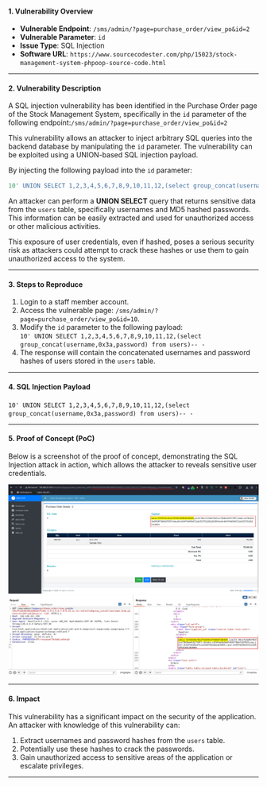 #### 1. **Vulnerability Overview**

- **Vulnerable Endpoint**: `/sms/admin/?page=purchase_order/view_po&id=2`
- **Vulnerable Parameter**: `id`
- **Issue Type**: SQL Injection
- **Software URL**: `https://www.sourcecodester.com/php/15023/stock-management-system-phpoop-source-code.html`

---

#### 2. **Vulnerability Description**

A SQL injection vulnerability has been identified in the Purchase Order page of the Stock Management System, specifically in the `id` parameter of the following endpoint:`/sms/admin/?page=purchase_order/view_po&id=2`

This vulnerability allows an attacker to inject arbitrary SQL queries into the backend database by manipulating the `id` parameter. The vulnerability can be exploited using a UNION-based SQL injection payload.

By injecting the following payload into the `id` parameter:

``` SQL
10' UNION SELECT 1,2,3,4,5,6,7,8,9,10,11,12,(select group_concat(username,0x3a,password) from users)-- -
```

An attacker can perform a **UNION SELECT** query that returns sensitive data from the `users` table, specifically usernames and MD5 hashed passwords. This information can be easily extracted and used for unauthorized access or other malicious activities.

This exposure of user credentials, even if hashed, poses a serious security risk as attackers could attempt to crack these hashes or use them to gain unauthorized access to the system.

---

#### 3. **Steps to Reproduce**

1. Login to a staff member account.
2. Access the vulnerable page: `/sms/admin/?page=purchase_order/view_po&id=10`.
3. Modify the `id` parameter to the following payload:  
    `10' UNION SELECT 1,2,3,4,5,6,7,8,9,10,11,12,(select group_concat(username,0x3a,password) from users)-- -`
4. The response will contain the concatenated usernames and password hashes of users stored in the `users` table.

---

#### 4. **SQL Injection Payload**

`10' UNION SELECT 1,2,3,4,5,6,7,8,9,10,11,12,(select group_concat(username,0x3a,password) from users)-- -`

---

#### 5. **Proof of Concept (PoC)**

Below is a screenshot of the proof of concept, demonstrating the SQL Injection attack in action, which allows the attacker to reveals sensitive user credentials.

![1](https://github.com/th3w0lf-1337/Vulnerabilities/blob/main/SMS-PHP/SQLi/PO/PO-1.png)
![2](https://github.com/th3w0lf-1337/Vulnerabilities/blob/main/SMS-PHP/SQLi/PO/PO-2.png)

---

#### 6. **Impact**

This vulnerability has a significant impact on the security of the application. An attacker with knowledge of this vulnerability can:

1. Extract usernames and password hashes from the `users` table.
2. Potentially use these hashes to crack the passwords.
3. Gain unauthorized access to sensitive areas of the application or escalate privileges.

---
